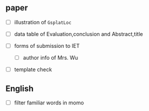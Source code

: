 ## paper


- [ ] illustration of `GsplatLoc`
- [ ] data table of Evaluation,conclusion and Abstract,title 
- [ ] forms of submission  to IET
	- [ ] author info of Mrs. Wu
- [ ] template check 


## English

- [ ] filter familiar words in momo

